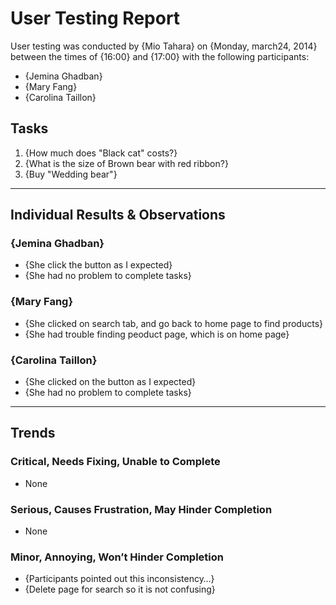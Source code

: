 # User Testing Report

User testing was conducted by {Mio Tahara} on {Monday, march24, 2014} between the times of {16:00} and {17:00} with the following participants:

- {Jemina Ghadban}
- {Mary Fang}
- {Carolina Taillon}

## Tasks

1. {How much does "Black cat" costs?}
2. {What is the size of Brown bear with red ribbon?}
3. {Buy "Wedding bear"}

---

## Individual Results & Observations

### {Jemina Ghadban}

- {She click the button as I expected}
- {She had no problem to complete tasks}

### {Mary Fang}

- {She clicked on search tab, and go back to home page to find products}
- {She had trouble finding peoduct page, which is on home page}

### {Carolina Taillon}

- {She clicked on the button as I expected}
- {She had no problem to complete tasks}

---

## Trends

### Critical, Needs Fixing, Unable to Complete

- None

### Serious, Causes Frustration, May Hinder Completion

- None
### Minor, Annoying, Won’t Hinder Completion

- {Participants pointed out this inconsistency…}
- {Delete page for search so it is not confusing}